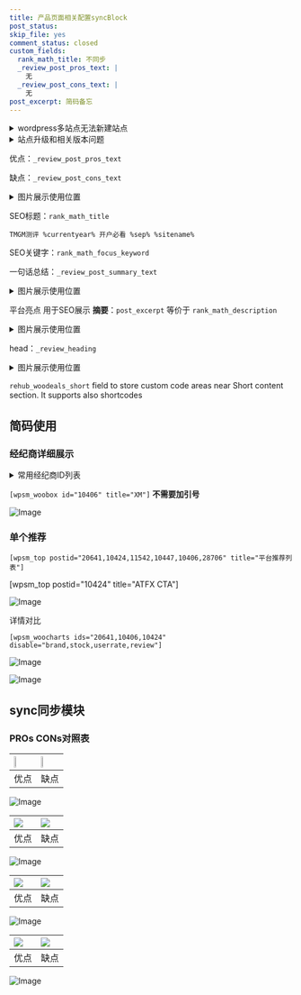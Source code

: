 ```yaml
---
title: 产品页面相关配置syncBlock
post_status: 
skip_file: yes
comment_status: closed
custom_fields:
  rank_math_title: 不同步
  _review_post_pros_text: |
    无
  _review_post_cons_text: |
    无
post_excerpt: 简码备忘
---
```

<details><summary>wordpress多站点无法新建站点</summary>

<li>和报错需要清理cookies一样的原因</li>
<li>wp-config.php里面<code>define( 'SUBDOMAIN_INSTALL', false );//子域名安装</code></li>
<li>新建子站点是用<code>define( 'SUBDOMAIN_INSTALL', true);//子域名安装</code> 完成以后，改成<code>false</code></li>
</details>

<details><summary>站点升级和相关版本问题</summary>

<p>wordpress：5.9.9
woocommerce：7.5.1
出现问题的地方：主题选项里面>><strong>Product layout >>compact style</strong></p>
<p>如何出现没有用过的字段 导致无法保存。先导出配置 然后进行修改，后面再次恢复即可。</p>
<p>出现部分字段无法显示时，需要返回默认布局后，对产品进行保存就好了。</p>
<p></p>
</details>

优点：`_review_post_pros_text`

缺点：`_review_post_cons_text`

<details><summary>图片展示使用位置</summary>

<img src="https://prod-files-secure.s3.us-west-2.amazonaws.com/39ed1227-6d7d-4570-be36-9ccd4a2c4241/f51d3d83-55d4-4bdf-9604-f37ec77ab556/Untitled.png?X-Amz-Algorithm=AWS4-HMAC-SHA256&X-Amz-Content-Sha256=UNSIGNED-PAYLOAD&X-Amz-Credential=ASIAZI2LB4663DSKFQTJ%2F20250720%2Fus-west-2%2Fs3%2Faws4_request&X-Amz-Date=20250720T045533Z&X-Amz-Expires=3600&X-Amz-Security-Token=IQoJb3JpZ2luX2VjEJn%2F%2F%2F%2F%2F%2F%2F%2F%2F%2FwEaCXVzLXdlc3QtMiJHMEUCIQDwG%2FakUJJ2PnG73RJvTILK2RhE%2BCWk9HZx8ake4iHOSwIgB1wJK7PrLI4gz9fn87YueppmGOkv%2FOsG%2B3jBL5qTNXsqiAQIsv%2F%2F%2F%2F%2F%2F%2F%2F%2F%2FARAAGgw2Mzc0MjMxODM4MDUiDPWknQ1uZ0VnCOAz2SrcAypJZGDNLan4CEx2eHOzdt4%2FlMijB2r0mTgAfM6y8CeVgkrIPqChHAvK8iAU1YEmh5IGDRvqh64OLYvodXxYyiAZZ37Oh9Dqhi9BAi%2BT2K3juggJDz85yHE0IMranFS0FdJTdS%2FOc8rbgwxWrAyIJoBYw2TOo3umj%2FDyn8jNyKyyCJIM6Gfg42lkpCVMMaoA5y0IF6laVpq%2Bxz4Ls2Ow5L4b0Yel%2Fvw738BayHBrNNhqpF2DFCAoL7b5bXxwb9cJsKYdRdxd1dYRDKm8KB0R6YL9QHoXlrOC1sXqnsnrCcsqcChGKSlNBMxMD5X9FBCJ9bpaBUeaYKdROxgnZp%2Fcx2gdwlGyJ6vNnWXRPS1%2FYm3krbWos60JFjA8nFfO9seTTT2MXbQZ%2B%2B0NL6UL%2FtiTDCdayp9NiTNNQvzs6PLe%2FGxsjmGKzwtOW7gc%2BC60fqG%2Bup5T3Afq7tngDVA4k0nEhLcf5gcyCTuQHeWW9Fcw93Tt91X0D9eow01Y3GqQL%2BMGdX8cug9jam%2B6VvONn5EI5VA9ebkl2kIQu9bFG73x0FUl4lEtGil0q%2Bf4g85CglHZedLLP9%2FfBi8JYUQZBijkhJkm%2FP6ZldkxxZROnhWvuRX%2FTMIP3y3QEJss6lJZMKiA8cMGOqUBvw3SUlgQUa4jHCKSW%2FNf9ywo2pUs9f%2B8gEAPaxzUP7T2tovtM4gCofZir82P%2BsJWSgcDrYfBjZ58J1V57hydFo3B9Qc4%2B4Func5k8LQjC1XN6iFDKLveFrJY7Sh0lg2YFLwrOUi366pvjfHaE6bSUH4terHLviHNxuhLQyMOqYkcgTw9C8y4GCMSTtuQ6grGRFzT3xmMW84z75mdC7RzkbBqC7Ol&X-Amz-Signature=967b927314cc93f2e92634fb632f12ef36fa7e63c7bdd461c94577a84fd42598&X-Amz-SignedHeaders=host&x-amz-checksum-mode=ENABLED&x-id=GetObject" alt="Image">
</details>

SEO标题：`rank_math_title`

`TMGM测评 %currentyear% 开户必看 %sep% %sitename%`

SEO关键字：`rank_math_focus_keyword`

一句话总结：`_review_post_summary_text`

<details><summary>图片展示使用位置</summary>

<img src="https://prod-files-secure.s3.us-west-2.amazonaws.com/39ed1227-6d7d-4570-be36-9ccd4a2c4241/4b96a922-296c-4f4e-8630-d1c870cbce01/Untitled.png?X-Amz-Algorithm=AWS4-HMAC-SHA256&X-Amz-Content-Sha256=UNSIGNED-PAYLOAD&X-Amz-Credential=ASIAZI2LB466SINE6QBH%2F20250720%2Fus-west-2%2Fs3%2Faws4_request&X-Amz-Date=20250720T045534Z&X-Amz-Expires=3600&X-Amz-Security-Token=IQoJb3JpZ2luX2VjEJn%2F%2F%2F%2F%2F%2F%2F%2F%2F%2FwEaCXVzLXdlc3QtMiJHMEUCIAqhS%2FnTXLYfI4OCvTZYUQ2hPvU7wWOBwPmJJhsRAtwAAiEAusO3JwzqfDB6QtJoqPALq7e%2FeLprE%2BgdTZlwCDlFoUQqiAQIsv%2F%2F%2F%2F%2F%2F%2F%2F%2F%2FARAAGgw2Mzc0MjMxODM4MDUiDKVmawOMiGlpJdiHRCrcA7c%2B5Wlr5IsWRRKJnXWM7TJDdQ0B%2FPqSy2zNVB25uOahfbEn129LHibyGKvMxtiNmR65TSnF9otFlMU1T%2BHLnWcP7quds1QaX%2FAen7DbyCTg0LtsRAj7tTDsleO0ejN4SGasbN9xB4L0JLTLjSb8fgShxmOFCkUMjzpP8PGRzHwRMXhU0Reu8PmD4bTRU0aeU28DsYz8W%2F4Z8BYUzRhPNVtVYUVabhB%2B3BN54bBQmL%2BK74Q9B4NXLfvs0vZCtmdcdDafMakQ5rvNmVJ0CYN%2B5KvrPtwcEP8kFrUQslALrqjKoIJk80alFpTKgLsLL3nVn0ZQnMKMkY1BQWsHuGlV0E1im%2Fj3zekFx05mqmVi7H2qDiQOEE%2Fc3UIQg0vxXJYoc91OM2bq1VUJbfjNZ8iv%2Ftj2QJ2V232QyiOr%2B84EOYTNGz0j1IiAzUfZgsPDOmCJ7yYKzWqjhk3aN2pwSvS0PTb6rhtKPonD5klvXD1uei6ABESNS%2FT1G62EhcFkHK%2FEXbDuNnaWtpyoESqXp%2FiErIiEsMEo2czLEqy9zDylWgjoyk313C1f0zeIOP%2FMC%2Fp%2BKlCnPT6jFJg%2B%2BF0Ze3w8VBYpLRkphyp61Gjo9Yt0RdWNUHvVpb4Ta%2F4s8lpnMLOB8cMGOqUB3fPb1mBsgZu%2FBbAR0ZPrg4kjhve9WXyuevpJKMCGWS52bnvoPcJ%2FbdqiQEu9%2Fg6fYRRotjr9UnkEtRbTO3kEGb4f%2F3sRvLit2%2BjJPUyNig0D32PWeW5477w8m8PXfrUFX1wAuqzaNvKUqpwjIE6Rb9Mt%2FF2V43vWh78PZQ7PR0jT2tApnJmZljPm4b0exdlIst0c%2BqRoMI%2B3p%2Fevnfk4CwuVZeLQ&X-Amz-Signature=87ef4b3b6e31c3a9733c8454b0cc292251dbdd8acc41d0baf51dec153e473287&X-Amz-SignedHeaders=host&x-amz-checksum-mode=ENABLED&x-id=GetObject" alt="Image">
</details>

平台亮点 用于SEO展示 **摘要**：`post_excerpt`  等价于 `rank_math_description`

<details><summary>图片展示使用位置</summary>

<img src="https://prod-files-secure.s3.us-west-2.amazonaws.com/39ed1227-6d7d-4570-be36-9ccd4a2c4241/1ee11f63-b60a-4dfe-a7a7-d58ff23b5d88/Untitled.png?X-Amz-Algorithm=AWS4-HMAC-SHA256&X-Amz-Content-Sha256=UNSIGNED-PAYLOAD&X-Amz-Credential=ASIAZI2LB466YWRVXJGG%2F20250720%2Fus-west-2%2Fs3%2Faws4_request&X-Amz-Date=20250720T045534Z&X-Amz-Expires=3600&X-Amz-Security-Token=IQoJb3JpZ2luX2VjEJn%2F%2F%2F%2F%2F%2F%2F%2F%2F%2FwEaCXVzLXdlc3QtMiJHMEUCIQCMDaYvnPHkQjpmGVTp1gP%2BqWw8hhcZcdAf54mIE058egIgMdjU2P92RM%2BAiNQoQFh2RADNH0%2FLOCx7qbBguEsrrpgqiAQIsv%2F%2F%2F%2F%2F%2F%2F%2F%2F%2FARAAGgw2Mzc0MjMxODM4MDUiDF8463tlFcaxXH2S9yrcA3fyozEXwnwuWlYJmerWKXFp2Q42ebrpPzdG%2BW7bvR4pF0r9tfFnYLx%2FBdbHXHYPITvhIRxQ70GT%2FpjvgQHf%2B8YUzRKVatJOBjV%2B1sBKCS9oG7Ld16SksVCwD%2BlRxQn18PTNznIlE8CYiEEPsBGsPwxUM9hpsjVByUd2g83FK4p45G50JmERN5zwVxyRdA3gBnR6GaXAAKclq3rIsqqYfNRtF4pKD%2Fci%2FHDhf1IyBLafkuS1i4AThympMU6YnyV97ahLjgrB2DfjUtk%2BQtm7N5IDOCkra4xgjXTxtG%2Flo2hiop%2FYdJTizmqeHUOprr1ig9clQ0wkIUs7vAMxVxcdTDWFb6q4BEVg8zOhleYq45UChK8xoZ75J2xsr4RAEZh9cs82tFQzQy1PWKBDlyxwdo2te4dYuQvQJI%2FYJIlLda%2B6ZpSHSgWwAeAtXkq%2Fz43o6T8zxOoL%2FJCaQbBWIHCHyetWtFSXwsWNoR95VBOnplMoFTW2kW7NpvebeOJIqoT4pHB1hU1Yx6qC%2FBg3UlUXa2tCwRhXYqmwJ%2B9U4x6mZZZ2Wan3WkPfBUMFRt%2FpR1w2p1S27bPUuzX4m42FFdfmwQMQGSuNyqlFWTUNrh59oxBBbDALzziprRsRsXhNMJv98MMGOqUBeHse6CST0pqxKmt5KOOV9ZznR%2Ft3MbUeKoUo8dbQ4CjpQ0Y7rniJVGxLrkyJiX9SvHO2s%2F%2BjfMzACind7OU6otSkokrpvqGjbcNZOTboxQYEX94v1KzXaRbFtkQ28dAS0iHI2wRxG7dWzBRET25EcNx3CvEhtlT3bEneybBgbc8lIehes6vPPs%2BcQaKIBjDOVnon8MEYp7%2FunnUW%2BcjI2E7TRWAa&X-Amz-Signature=903da213efd40e072da691aecaf909f30e387a3066d69bb4fb4aa368ccbd7bd6&X-Amz-SignedHeaders=host&x-amz-checksum-mode=ENABLED&x-id=GetObject" alt="Image">
<img src="https://prod-files-secure.s3.us-west-2.amazonaws.com/39ed1227-6d7d-4570-be36-9ccd4a2c4241/ad4118b5-78d8-4fbe-801e-3b29b5d99c01/Untitled.png?X-Amz-Algorithm=AWS4-HMAC-SHA256&X-Amz-Content-Sha256=UNSIGNED-PAYLOAD&X-Amz-Credential=ASIAZI2LB466YWRVXJGG%2F20250720%2Fus-west-2%2Fs3%2Faws4_request&X-Amz-Date=20250720T045534Z&X-Amz-Expires=3600&X-Amz-Security-Token=IQoJb3JpZ2luX2VjEJn%2F%2F%2F%2F%2F%2F%2F%2F%2F%2FwEaCXVzLXdlc3QtMiJHMEUCIQCMDaYvnPHkQjpmGVTp1gP%2BqWw8hhcZcdAf54mIE058egIgMdjU2P92RM%2BAiNQoQFh2RADNH0%2FLOCx7qbBguEsrrpgqiAQIsv%2F%2F%2F%2F%2F%2F%2F%2F%2F%2FARAAGgw2Mzc0MjMxODM4MDUiDF8463tlFcaxXH2S9yrcA3fyozEXwnwuWlYJmerWKXFp2Q42ebrpPzdG%2BW7bvR4pF0r9tfFnYLx%2FBdbHXHYPITvhIRxQ70GT%2FpjvgQHf%2B8YUzRKVatJOBjV%2B1sBKCS9oG7Ld16SksVCwD%2BlRxQn18PTNznIlE8CYiEEPsBGsPwxUM9hpsjVByUd2g83FK4p45G50JmERN5zwVxyRdA3gBnR6GaXAAKclq3rIsqqYfNRtF4pKD%2Fci%2FHDhf1IyBLafkuS1i4AThympMU6YnyV97ahLjgrB2DfjUtk%2BQtm7N5IDOCkra4xgjXTxtG%2Flo2hiop%2FYdJTizmqeHUOprr1ig9clQ0wkIUs7vAMxVxcdTDWFb6q4BEVg8zOhleYq45UChK8xoZ75J2xsr4RAEZh9cs82tFQzQy1PWKBDlyxwdo2te4dYuQvQJI%2FYJIlLda%2B6ZpSHSgWwAeAtXkq%2Fz43o6T8zxOoL%2FJCaQbBWIHCHyetWtFSXwsWNoR95VBOnplMoFTW2kW7NpvebeOJIqoT4pHB1hU1Yx6qC%2FBg3UlUXa2tCwRhXYqmwJ%2B9U4x6mZZZ2Wan3WkPfBUMFRt%2FpR1w2p1S27bPUuzX4m42FFdfmwQMQGSuNyqlFWTUNrh59oxBBbDALzziprRsRsXhNMJv98MMGOqUBeHse6CST0pqxKmt5KOOV9ZznR%2Ft3MbUeKoUo8dbQ4CjpQ0Y7rniJVGxLrkyJiX9SvHO2s%2F%2BjfMzACind7OU6otSkokrpvqGjbcNZOTboxQYEX94v1KzXaRbFtkQ28dAS0iHI2wRxG7dWzBRET25EcNx3CvEhtlT3bEneybBgbc8lIehes6vPPs%2BcQaKIBjDOVnon8MEYp7%2FunnUW%2BcjI2E7TRWAa&X-Amz-Signature=7b19aa13e5f3142a87f313679549870fe9ffd0409f017a138351785d8703d642&X-Amz-SignedHeaders=host&x-amz-checksum-mode=ENABLED&x-id=GetObject" alt="Image">
<img src="https://prod-files-secure.s3.us-west-2.amazonaws.com/39ed1227-6d7d-4570-be36-9ccd4a2c4241/a38cf7c9-a79c-4b64-9e94-13589fe0758b/Untitled.png?X-Amz-Algorithm=AWS4-HMAC-SHA256&X-Amz-Content-Sha256=UNSIGNED-PAYLOAD&X-Amz-Credential=ASIAZI2LB466YWRVXJGG%2F20250720%2Fus-west-2%2Fs3%2Faws4_request&X-Amz-Date=20250720T045534Z&X-Amz-Expires=3600&X-Amz-Security-Token=IQoJb3JpZ2luX2VjEJn%2F%2F%2F%2F%2F%2F%2F%2F%2F%2FwEaCXVzLXdlc3QtMiJHMEUCIQCMDaYvnPHkQjpmGVTp1gP%2BqWw8hhcZcdAf54mIE058egIgMdjU2P92RM%2BAiNQoQFh2RADNH0%2FLOCx7qbBguEsrrpgqiAQIsv%2F%2F%2F%2F%2F%2F%2F%2F%2F%2FARAAGgw2Mzc0MjMxODM4MDUiDF8463tlFcaxXH2S9yrcA3fyozEXwnwuWlYJmerWKXFp2Q42ebrpPzdG%2BW7bvR4pF0r9tfFnYLx%2FBdbHXHYPITvhIRxQ70GT%2FpjvgQHf%2B8YUzRKVatJOBjV%2B1sBKCS9oG7Ld16SksVCwD%2BlRxQn18PTNznIlE8CYiEEPsBGsPwxUM9hpsjVByUd2g83FK4p45G50JmERN5zwVxyRdA3gBnR6GaXAAKclq3rIsqqYfNRtF4pKD%2Fci%2FHDhf1IyBLafkuS1i4AThympMU6YnyV97ahLjgrB2DfjUtk%2BQtm7N5IDOCkra4xgjXTxtG%2Flo2hiop%2FYdJTizmqeHUOprr1ig9clQ0wkIUs7vAMxVxcdTDWFb6q4BEVg8zOhleYq45UChK8xoZ75J2xsr4RAEZh9cs82tFQzQy1PWKBDlyxwdo2te4dYuQvQJI%2FYJIlLda%2B6ZpSHSgWwAeAtXkq%2Fz43o6T8zxOoL%2FJCaQbBWIHCHyetWtFSXwsWNoR95VBOnplMoFTW2kW7NpvebeOJIqoT4pHB1hU1Yx6qC%2FBg3UlUXa2tCwRhXYqmwJ%2B9U4x6mZZZ2Wan3WkPfBUMFRt%2FpR1w2p1S27bPUuzX4m42FFdfmwQMQGSuNyqlFWTUNrh59oxBBbDALzziprRsRsXhNMJv98MMGOqUBeHse6CST0pqxKmt5KOOV9ZznR%2Ft3MbUeKoUo8dbQ4CjpQ0Y7rniJVGxLrkyJiX9SvHO2s%2F%2BjfMzACind7OU6otSkokrpvqGjbcNZOTboxQYEX94v1KzXaRbFtkQ28dAS0iHI2wRxG7dWzBRET25EcNx3CvEhtlT3bEneybBgbc8lIehes6vPPs%2BcQaKIBjDOVnon8MEYp7%2FunnUW%2BcjI2E7TRWAa&X-Amz-Signature=adcd7ddc6e6f97d23c64a78cb80e2df4c46cd034a2a512cf2fe20dffaa5fbd92&X-Amz-SignedHeaders=host&x-amz-checksum-mode=ENABLED&x-id=GetObject" alt="Image">
<img src="https://prod-files-secure.s3.us-west-2.amazonaws.com/39ed1227-6d7d-4570-be36-9ccd4a2c4241/7da6fc1e-d2ac-42ae-8c75-cb5749aa18f6/Untitled.png?X-Amz-Algorithm=AWS4-HMAC-SHA256&X-Amz-Content-Sha256=UNSIGNED-PAYLOAD&X-Amz-Credential=ASIAZI2LB466YWRVXJGG%2F20250720%2Fus-west-2%2Fs3%2Faws4_request&X-Amz-Date=20250720T045534Z&X-Amz-Expires=3600&X-Amz-Security-Token=IQoJb3JpZ2luX2VjEJn%2F%2F%2F%2F%2F%2F%2F%2F%2F%2FwEaCXVzLXdlc3QtMiJHMEUCIQCMDaYvnPHkQjpmGVTp1gP%2BqWw8hhcZcdAf54mIE058egIgMdjU2P92RM%2BAiNQoQFh2RADNH0%2FLOCx7qbBguEsrrpgqiAQIsv%2F%2F%2F%2F%2F%2F%2F%2F%2F%2FARAAGgw2Mzc0MjMxODM4MDUiDF8463tlFcaxXH2S9yrcA3fyozEXwnwuWlYJmerWKXFp2Q42ebrpPzdG%2BW7bvR4pF0r9tfFnYLx%2FBdbHXHYPITvhIRxQ70GT%2FpjvgQHf%2B8YUzRKVatJOBjV%2B1sBKCS9oG7Ld16SksVCwD%2BlRxQn18PTNznIlE8CYiEEPsBGsPwxUM9hpsjVByUd2g83FK4p45G50JmERN5zwVxyRdA3gBnR6GaXAAKclq3rIsqqYfNRtF4pKD%2Fci%2FHDhf1IyBLafkuS1i4AThympMU6YnyV97ahLjgrB2DfjUtk%2BQtm7N5IDOCkra4xgjXTxtG%2Flo2hiop%2FYdJTizmqeHUOprr1ig9clQ0wkIUs7vAMxVxcdTDWFb6q4BEVg8zOhleYq45UChK8xoZ75J2xsr4RAEZh9cs82tFQzQy1PWKBDlyxwdo2te4dYuQvQJI%2FYJIlLda%2B6ZpSHSgWwAeAtXkq%2Fz43o6T8zxOoL%2FJCaQbBWIHCHyetWtFSXwsWNoR95VBOnplMoFTW2kW7NpvebeOJIqoT4pHB1hU1Yx6qC%2FBg3UlUXa2tCwRhXYqmwJ%2B9U4x6mZZZ2Wan3WkPfBUMFRt%2FpR1w2p1S27bPUuzX4m42FFdfmwQMQGSuNyqlFWTUNrh59oxBBbDALzziprRsRsXhNMJv98MMGOqUBeHse6CST0pqxKmt5KOOV9ZznR%2Ft3MbUeKoUo8dbQ4CjpQ0Y7rniJVGxLrkyJiX9SvHO2s%2F%2BjfMzACind7OU6otSkokrpvqGjbcNZOTboxQYEX94v1KzXaRbFtkQ28dAS0iHI2wRxG7dWzBRET25EcNx3CvEhtlT3bEneybBgbc8lIehes6vPPs%2BcQaKIBjDOVnon8MEYp7%2FunnUW%2BcjI2E7TRWAa&X-Amz-Signature=a85b2d45f467a123ffb1661c4b1630bec5c3dc936f079dffd4b4e0dae36f6794&X-Amz-SignedHeaders=host&x-amz-checksum-mode=ENABLED&x-id=GetObject" alt="Image">
<img src="https://prod-files-secure.s3.us-west-2.amazonaws.com/39ed1227-6d7d-4570-be36-9ccd4a2c4241/7e97f40a-eaee-47f5-b2f9-475f96808fa7/Untitled.png?X-Amz-Algorithm=AWS4-HMAC-SHA256&X-Amz-Content-Sha256=UNSIGNED-PAYLOAD&X-Amz-Credential=ASIAZI2LB466YWRVXJGG%2F20250720%2Fus-west-2%2Fs3%2Faws4_request&X-Amz-Date=20250720T045534Z&X-Amz-Expires=3600&X-Amz-Security-Token=IQoJb3JpZ2luX2VjEJn%2F%2F%2F%2F%2F%2F%2F%2F%2F%2FwEaCXVzLXdlc3QtMiJHMEUCIQCMDaYvnPHkQjpmGVTp1gP%2BqWw8hhcZcdAf54mIE058egIgMdjU2P92RM%2BAiNQoQFh2RADNH0%2FLOCx7qbBguEsrrpgqiAQIsv%2F%2F%2F%2F%2F%2F%2F%2F%2F%2FARAAGgw2Mzc0MjMxODM4MDUiDF8463tlFcaxXH2S9yrcA3fyozEXwnwuWlYJmerWKXFp2Q42ebrpPzdG%2BW7bvR4pF0r9tfFnYLx%2FBdbHXHYPITvhIRxQ70GT%2FpjvgQHf%2B8YUzRKVatJOBjV%2B1sBKCS9oG7Ld16SksVCwD%2BlRxQn18PTNznIlE8CYiEEPsBGsPwxUM9hpsjVByUd2g83FK4p45G50JmERN5zwVxyRdA3gBnR6GaXAAKclq3rIsqqYfNRtF4pKD%2Fci%2FHDhf1IyBLafkuS1i4AThympMU6YnyV97ahLjgrB2DfjUtk%2BQtm7N5IDOCkra4xgjXTxtG%2Flo2hiop%2FYdJTizmqeHUOprr1ig9clQ0wkIUs7vAMxVxcdTDWFb6q4BEVg8zOhleYq45UChK8xoZ75J2xsr4RAEZh9cs82tFQzQy1PWKBDlyxwdo2te4dYuQvQJI%2FYJIlLda%2B6ZpSHSgWwAeAtXkq%2Fz43o6T8zxOoL%2FJCaQbBWIHCHyetWtFSXwsWNoR95VBOnplMoFTW2kW7NpvebeOJIqoT4pHB1hU1Yx6qC%2FBg3UlUXa2tCwRhXYqmwJ%2B9U4x6mZZZ2Wan3WkPfBUMFRt%2FpR1w2p1S27bPUuzX4m42FFdfmwQMQGSuNyqlFWTUNrh59oxBBbDALzziprRsRsXhNMJv98MMGOqUBeHse6CST0pqxKmt5KOOV9ZznR%2Ft3MbUeKoUo8dbQ4CjpQ0Y7rniJVGxLrkyJiX9SvHO2s%2F%2BjfMzACind7OU6otSkokrpvqGjbcNZOTboxQYEX94v1KzXaRbFtkQ28dAS0iHI2wRxG7dWzBRET25EcNx3CvEhtlT3bEneybBgbc8lIehes6vPPs%2BcQaKIBjDOVnon8MEYp7%2FunnUW%2BcjI2E7TRWAa&X-Amz-Signature=1af58bbc91fd2418c2d4995196c2aef08c546e28f9736237bfb25347358b9ce1&X-Amz-SignedHeaders=host&x-amz-checksum-mode=ENABLED&x-id=GetObject" alt="Image">
</details>

head：`_review_heading`

<details><summary>图片展示使用位置</summary>

<img src="https://prod-files-secure.s3.us-west-2.amazonaws.com/39ed1227-6d7d-4570-be36-9ccd4a2c4241/3a4650ad-9887-415c-889a-edd51fa54f27/Untitled.png?X-Amz-Algorithm=AWS4-HMAC-SHA256&X-Amz-Content-Sha256=UNSIGNED-PAYLOAD&X-Amz-Credential=ASIAZI2LB466QGLIUSKS%2F20250720%2Fus-west-2%2Fs3%2Faws4_request&X-Amz-Date=20250720T045536Z&X-Amz-Expires=3600&X-Amz-Security-Token=IQoJb3JpZ2luX2VjEJn%2F%2F%2F%2F%2F%2F%2F%2F%2F%2FwEaCXVzLXdlc3QtMiJGMEQCIC5s53nW6XwI9z%2FDlv7Q0eVoGIYkjIlmqFHqs7XiJl1uAiAs4fUeNpy6FSZdnTy1xzSy9jLJijHXhjoNN%2BU%2BZC6%2B0CqIBAiy%2F%2F%2F%2F%2F%2F%2F%2F%2F%2F8BEAAaDDYzNzQyMzE4MzgwNSIMmSy8DzNSg31mkq7KKtwD2qLWqFJaqduvZJHMedCr7t8FY3JpieYl52QVj9om1A40h0cZZ3OEC6CGTeSEnuKm%2FDvGQEf2tvvJM%2BU2zgnHiMDNen%2BY0LzCX745pA6182NuAqCtGL734tflNTP%2FdJWZ%2FXewG763wmKztF%2BCHHWXpj%2FGsPLxI2n299Buf3qe31mX9O7c8To2hYDa3sIu6VumPH9PkIIrEVhzk%2FrADqm37IHkJGsmeP1h%2Byr02zGlGmai8WBlhsZubxvXQh2Erb8PjAnN9Rk4oYPTpnmjpU0W0MTeneCVcldBBUJWdDIPAS0usTEdPG952GgP%2B6Ql03SxxU96hGwiIrnqD%2FKsdPAuvN0yriGl4P3NYuGQb1vjXL1oxoYblt72tKi5IFXs56jNiaDZIZJyrR%2BqqR1lERb%2BCvgnYTyVEGzvVozQ8%2BENzrvSCO8FXCtrNKkRAyOUHvZzEoGAJK6RfBRhYogS5HAnLJYDfyNn%2FIuviMxj5sdYkE4lJFGYSUJ%2BLO5%2FpXhFBVGDLLbaaoJjQLBvEgiDBEsI2wMiRK560w%2Fw5jICkkzQhw%2Bsaa9CEu6CKg4tttliOQzSks%2FHpE6hZi3L9ekDbEWeQy4FfuwPDUYikcm%2FJwcL88uqt%2F8Wl%2F3yMbPgBBAw7vrwwwY6pgEzAozpar38vNTjBqK1X%2BS9%2Fg1gvTrVx%2BknKFgp05gzna4kljZShekn9Kbq2bhZcalIXohl6Ed%2BLTkVN%2FxAlTMWBs7%2Bgd9HOYLcf7G%2F9wkNAPtix%2Bjulgef5NdROBxMlTsl44Tp6Po6pSKKsTIvCKuQEPBxyNUOV%2BaYjh93BDjs6HSNzW7h2fWgo2IPi6npFl2J40aa77H1t1y5XOUfZgxcesyIAe5Q&X-Amz-Signature=9839a98e5d359cb0a6f81b765599d8cd60a56af2aec6fe7b2740f6bc2b8b1cc9&X-Amz-SignedHeaders=host&x-amz-checksum-mode=ENABLED&x-id=GetObject" alt="Image">
</details>

`rehub_woodeals_short`	field to store custom code areas near Short content section. It supports also shortcodes



## 简码使用

### 经纪商详细展示

<details><summary>常用经纪商ID列表</summary>

<pre><code class="php">嘉盛 ===> 20641  [wpsm_woobox id="20641" title="嘉盛"]
易信easymarkets ===> 11542  [wpsm_woobox id="11542" title="易信easymarkets"]
ATFX外汇 ===> 10424  [wpsm_woobox id="10424" title="ATFX"]
XM ===> 10406  [wpsm_woobox id="10406" title="XM"]
TMGM ===> 29622  [wpsm_woobox id="29622" title="TMGM"]
HYCM ===> 10447  [wpsm_woobox id="10447" title="HYCM"]
fpmarkets澳福外汇 ===> 20639  [wpsm_woobox id="20639" title="fpmarkets澳福外汇"]</code></pre>
</details>

`[wpsm_woobox id="10406" title="XM"]` **不需要加引号**

![Image](https://prod-files-secure.s3.us-west-2.amazonaws.com/39ed1227-6d7d-4570-be36-9ccd4a2c4241/4f898f9d-0fa7-4e43-acd3-ac6bc7be575a/Untitled.png?X-Amz-Algorithm=AWS4-HMAC-SHA256&X-Amz-Content-Sha256=UNSIGNED-PAYLOAD&X-Amz-Credential=ASIAZI2LB466SJT6UJHB%2F20250720%2Fus-west-2%2Fs3%2Faws4_request&X-Amz-Date=20250720T045516Z&X-Amz-Expires=3600&X-Amz-Security-Token=IQoJb3JpZ2luX2VjEJn%2F%2F%2F%2F%2F%2F%2F%2F%2F%2FwEaCXVzLXdlc3QtMiJHMEUCIBP8rci9xTGxHv0IAU%2Bz7jwqrIr215GIwp%2F9DiAh%2BJqxAiEA5sA%2BvIT5px8Obk5iJy7oaNCg%2BD8G1jnI%2FRIChjwtt%2BIqiAQIsv%2F%2F%2F%2F%2F%2F%2F%2F%2F%2FARAAGgw2Mzc0MjMxODM4MDUiDEd6QI6h7YRu0w5LjSrcA0XhzIYfdA6Xb18gYQhCDZYCMMPIlxERMUrAwGoAm6eXHxsR9PQEcwcfCg1XmSPJdmf3gGMcvfoLQqsbQtB2c8drTGSzYfu%2BLtOubFNwwCBp3txVEOCUFZUnRVZ0T487PUI9BOtpvB4rGAOL64sXtQqhDPvu7sXacM6u4LMPWhoFRO2uWpWXjohMWEfQ01AqEtPh1tuRhOZEP%2BwpCTJRINCA2FdRxTf1l0j4PurGj5f60c7iVbZq9HZbGHZU4Bk4R%2BkQOxYxSlaERw0E5TxBvLZ5MnzTQxln0%2Bzh6zeRWTLujY%2FNYJWShHyitEoxilEP3RvycA3mCLJTRVGYdcrYJ8%2BCyUCcFGh%2FDXk5Ch2FwP%2Fm8%2FsmswoFde2%2B1vLnk5EMpV0SxHpaYZz6PbTEJqlnOkLrv2%2B%2FpSUXINQuZmPOx0Kdr29xDKCSMxGfOwAAuUYrkdaXRBTtHMWx9UQhn5vAA82vlbJ5EnInbm4dKgmrOLleE0A1fNZgqFDOftJGgOueV9HUxbAoxMDMBOXvxiQCeqRcaB4uIDj7Ec%2F%2BHAiOUSBQG9f2wFS1t3cFP%2BY3ptu9GAld3XcF02dc8EprodBs2o%2BxYQVe%2FuHbejjNEfcEtrlSLg9F84gzkwbYDH4mML7%2F8MMGOqUBB%2F6JSdHmaLNHkUETaKU0kkFBBwqnhqzCGHMfHojKQnDxW2m3ukBjwKothhNkOWO7yXjdz7u8YQZjjKVE70ruH%2F%2FN4XxjgWMyQkji%2FvT2TlVBJbnjo0UZJZP8%2Fw1f6A8vSJLg30H3u36C9M5rJBZebyhSGgMuxsnEGXgfrbzxJTia1ZMlfvMRFID3me24cTiLhaMSqtV9Y3N1TJR74tFlnqeFHLa7&X-Amz-Signature=ae16e6ca17e13eda68fd5e72f40410f6c990d8b128bda997b3da74f1fc06f8b1&X-Amz-SignedHeaders=host&x-amz-checksum-mode=ENABLED&x-id=GetObject)

### 单个推荐
`[wpsm_top postid="20641,10424,11542,10447,10406,28706" title="平台推荐列表"]`

[wpsm_top postid="10424" title="ATFX CTA"]

![Image](https://prod-files-secure.s3.us-west-2.amazonaws.com/39ed1227-6d7d-4570-be36-9ccd4a2c4241/5ac620dc-51a8-48b6-b55d-91f47299193c/Untitled.png?X-Amz-Algorithm=AWS4-HMAC-SHA256&X-Amz-Content-Sha256=UNSIGNED-PAYLOAD&X-Amz-Credential=ASIAZI2LB466SJT6UJHB%2F20250720%2Fus-west-2%2Fs3%2Faws4_request&X-Amz-Date=20250720T045516Z&X-Amz-Expires=3600&X-Amz-Security-Token=IQoJb3JpZ2luX2VjEJn%2F%2F%2F%2F%2F%2F%2F%2F%2F%2FwEaCXVzLXdlc3QtMiJHMEUCIBP8rci9xTGxHv0IAU%2Bz7jwqrIr215GIwp%2F9DiAh%2BJqxAiEA5sA%2BvIT5px8Obk5iJy7oaNCg%2BD8G1jnI%2FRIChjwtt%2BIqiAQIsv%2F%2F%2F%2F%2F%2F%2F%2F%2F%2FARAAGgw2Mzc0MjMxODM4MDUiDEd6QI6h7YRu0w5LjSrcA0XhzIYfdA6Xb18gYQhCDZYCMMPIlxERMUrAwGoAm6eXHxsR9PQEcwcfCg1XmSPJdmf3gGMcvfoLQqsbQtB2c8drTGSzYfu%2BLtOubFNwwCBp3txVEOCUFZUnRVZ0T487PUI9BOtpvB4rGAOL64sXtQqhDPvu7sXacM6u4LMPWhoFRO2uWpWXjohMWEfQ01AqEtPh1tuRhOZEP%2BwpCTJRINCA2FdRxTf1l0j4PurGj5f60c7iVbZq9HZbGHZU4Bk4R%2BkQOxYxSlaERw0E5TxBvLZ5MnzTQxln0%2Bzh6zeRWTLujY%2FNYJWShHyitEoxilEP3RvycA3mCLJTRVGYdcrYJ8%2BCyUCcFGh%2FDXk5Ch2FwP%2Fm8%2FsmswoFde2%2B1vLnk5EMpV0SxHpaYZz6PbTEJqlnOkLrv2%2B%2FpSUXINQuZmPOx0Kdr29xDKCSMxGfOwAAuUYrkdaXRBTtHMWx9UQhn5vAA82vlbJ5EnInbm4dKgmrOLleE0A1fNZgqFDOftJGgOueV9HUxbAoxMDMBOXvxiQCeqRcaB4uIDj7Ec%2F%2BHAiOUSBQG9f2wFS1t3cFP%2BY3ptu9GAld3XcF02dc8EprodBs2o%2BxYQVe%2FuHbejjNEfcEtrlSLg9F84gzkwbYDH4mML7%2F8MMGOqUBB%2F6JSdHmaLNHkUETaKU0kkFBBwqnhqzCGHMfHojKQnDxW2m3ukBjwKothhNkOWO7yXjdz7u8YQZjjKVE70ruH%2F%2FN4XxjgWMyQkji%2FvT2TlVBJbnjo0UZJZP8%2Fw1f6A8vSJLg30H3u36C9M5rJBZebyhSGgMuxsnEGXgfrbzxJTia1ZMlfvMRFID3me24cTiLhaMSqtV9Y3N1TJR74tFlnqeFHLa7&X-Amz-Signature=548e803cd1a28dde11ab47cac7bc9546c40d90e5c289f1cd022d07ee8557f734&X-Amz-SignedHeaders=host&x-amz-checksum-mode=ENABLED&x-id=GetObject)

详情对比

`[wpsm_woocharts ids="20641,10406,10424" disable="brand,stock,userrate,review"]`

![Image](https://prod-files-secure.s3.us-west-2.amazonaws.com/39ed1227-6d7d-4570-be36-9ccd4a2c4241/bf3ba45f-b9f3-4295-8aef-b4a495fd25f4/Untitled.png?X-Amz-Algorithm=AWS4-HMAC-SHA256&X-Amz-Content-Sha256=UNSIGNED-PAYLOAD&X-Amz-Credential=ASIAZI2LB466SJT6UJHB%2F20250720%2Fus-west-2%2Fs3%2Faws4_request&X-Amz-Date=20250720T045516Z&X-Amz-Expires=3600&X-Amz-Security-Token=IQoJb3JpZ2luX2VjEJn%2F%2F%2F%2F%2F%2F%2F%2F%2F%2FwEaCXVzLXdlc3QtMiJHMEUCIBP8rci9xTGxHv0IAU%2Bz7jwqrIr215GIwp%2F9DiAh%2BJqxAiEA5sA%2BvIT5px8Obk5iJy7oaNCg%2BD8G1jnI%2FRIChjwtt%2BIqiAQIsv%2F%2F%2F%2F%2F%2F%2F%2F%2F%2FARAAGgw2Mzc0MjMxODM4MDUiDEd6QI6h7YRu0w5LjSrcA0XhzIYfdA6Xb18gYQhCDZYCMMPIlxERMUrAwGoAm6eXHxsR9PQEcwcfCg1XmSPJdmf3gGMcvfoLQqsbQtB2c8drTGSzYfu%2BLtOubFNwwCBp3txVEOCUFZUnRVZ0T487PUI9BOtpvB4rGAOL64sXtQqhDPvu7sXacM6u4LMPWhoFRO2uWpWXjohMWEfQ01AqEtPh1tuRhOZEP%2BwpCTJRINCA2FdRxTf1l0j4PurGj5f60c7iVbZq9HZbGHZU4Bk4R%2BkQOxYxSlaERw0E5TxBvLZ5MnzTQxln0%2Bzh6zeRWTLujY%2FNYJWShHyitEoxilEP3RvycA3mCLJTRVGYdcrYJ8%2BCyUCcFGh%2FDXk5Ch2FwP%2Fm8%2FsmswoFde2%2B1vLnk5EMpV0SxHpaYZz6PbTEJqlnOkLrv2%2B%2FpSUXINQuZmPOx0Kdr29xDKCSMxGfOwAAuUYrkdaXRBTtHMWx9UQhn5vAA82vlbJ5EnInbm4dKgmrOLleE0A1fNZgqFDOftJGgOueV9HUxbAoxMDMBOXvxiQCeqRcaB4uIDj7Ec%2F%2BHAiOUSBQG9f2wFS1t3cFP%2BY3ptu9GAld3XcF02dc8EprodBs2o%2BxYQVe%2FuHbejjNEfcEtrlSLg9F84gzkwbYDH4mML7%2F8MMGOqUBB%2F6JSdHmaLNHkUETaKU0kkFBBwqnhqzCGHMfHojKQnDxW2m3ukBjwKothhNkOWO7yXjdz7u8YQZjjKVE70ruH%2F%2FN4XxjgWMyQkji%2FvT2TlVBJbnjo0UZJZP8%2Fw1f6A8vSJLg30H3u36C9M5rJBZebyhSGgMuxsnEGXgfrbzxJTia1ZMlfvMRFID3me24cTiLhaMSqtV9Y3N1TJR74tFlnqeFHLa7&X-Amz-Signature=5d9ab73a6c03f5de390bc4e483c12bc18d63210b165e26e16df23832a3a55076&X-Amz-SignedHeaders=host&x-amz-checksum-mode=ENABLED&x-id=GetObject)

![Image](https://prod-files-secure.s3.us-west-2.amazonaws.com/39ed1227-6d7d-4570-be36-9ccd4a2c4241/30bc56ef-f383-4b48-9768-2ebc9e436ec0/Untitled.png?X-Amz-Algorithm=AWS4-HMAC-SHA256&X-Amz-Content-Sha256=UNSIGNED-PAYLOAD&X-Amz-Credential=ASIAZI2LB466SJT6UJHB%2F20250720%2Fus-west-2%2Fs3%2Faws4_request&X-Amz-Date=20250720T045516Z&X-Amz-Expires=3600&X-Amz-Security-Token=IQoJb3JpZ2luX2VjEJn%2F%2F%2F%2F%2F%2F%2F%2F%2F%2FwEaCXVzLXdlc3QtMiJHMEUCIBP8rci9xTGxHv0IAU%2Bz7jwqrIr215GIwp%2F9DiAh%2BJqxAiEA5sA%2BvIT5px8Obk5iJy7oaNCg%2BD8G1jnI%2FRIChjwtt%2BIqiAQIsv%2F%2F%2F%2F%2F%2F%2F%2F%2F%2FARAAGgw2Mzc0MjMxODM4MDUiDEd6QI6h7YRu0w5LjSrcA0XhzIYfdA6Xb18gYQhCDZYCMMPIlxERMUrAwGoAm6eXHxsR9PQEcwcfCg1XmSPJdmf3gGMcvfoLQqsbQtB2c8drTGSzYfu%2BLtOubFNwwCBp3txVEOCUFZUnRVZ0T487PUI9BOtpvB4rGAOL64sXtQqhDPvu7sXacM6u4LMPWhoFRO2uWpWXjohMWEfQ01AqEtPh1tuRhOZEP%2BwpCTJRINCA2FdRxTf1l0j4PurGj5f60c7iVbZq9HZbGHZU4Bk4R%2BkQOxYxSlaERw0E5TxBvLZ5MnzTQxln0%2Bzh6zeRWTLujY%2FNYJWShHyitEoxilEP3RvycA3mCLJTRVGYdcrYJ8%2BCyUCcFGh%2FDXk5Ch2FwP%2Fm8%2FsmswoFde2%2B1vLnk5EMpV0SxHpaYZz6PbTEJqlnOkLrv2%2B%2FpSUXINQuZmPOx0Kdr29xDKCSMxGfOwAAuUYrkdaXRBTtHMWx9UQhn5vAA82vlbJ5EnInbm4dKgmrOLleE0A1fNZgqFDOftJGgOueV9HUxbAoxMDMBOXvxiQCeqRcaB4uIDj7Ec%2F%2BHAiOUSBQG9f2wFS1t3cFP%2BY3ptu9GAld3XcF02dc8EprodBs2o%2BxYQVe%2FuHbejjNEfcEtrlSLg9F84gzkwbYDH4mML7%2F8MMGOqUBB%2F6JSdHmaLNHkUETaKU0kkFBBwqnhqzCGHMfHojKQnDxW2m3ukBjwKothhNkOWO7yXjdz7u8YQZjjKVE70ruH%2F%2FN4XxjgWMyQkji%2FvT2TlVBJbnjo0UZJZP8%2Fw1f6A8vSJLg30H3u36C9M5rJBZebyhSGgMuxsnEGXgfrbzxJTia1ZMlfvMRFID3me24cTiLhaMSqtV9Y3N1TJR74tFlnqeFHLa7&X-Amz-Signature=c7b348f731d137eb596585151ecdca2e9a42688104148b28f147abf826226342&X-Amz-SignedHeaders=host&x-amz-checksum-mode=ENABLED&x-id=GetObject)

## sync同步模块

### PROs CONs对照表

| <img src="https://cdn.ifttt.fun/gh/jarlin8/OSS@main/icons/customize/pros.svg" height="auto" width="37.3%"> | <img src="https://cdn.ifttt.fun/gh/jarlin8/OSS@main/icons/customize/cons.svg" height="auto" width="28.8%"> |
| :--- | :--- |
| 优点 | 缺点 |

![Image](https://prod-files-secure.s3.us-west-2.amazonaws.com/39ed1227-6d7d-4570-be36-9ccd4a2c4241/8742b755-dfb5-4004-9a5f-d6e561664bd8/Untitled.png?X-Amz-Algorithm=AWS4-HMAC-SHA256&X-Amz-Content-Sha256=UNSIGNED-PAYLOAD&X-Amz-Credential=ASIAZI2LB466SJT6UJHB%2F20250720%2Fus-west-2%2Fs3%2Faws4_request&X-Amz-Date=20250720T045516Z&X-Amz-Expires=3600&X-Amz-Security-Token=IQoJb3JpZ2luX2VjEJn%2F%2F%2F%2F%2F%2F%2F%2F%2F%2FwEaCXVzLXdlc3QtMiJHMEUCIBP8rci9xTGxHv0IAU%2Bz7jwqrIr215GIwp%2F9DiAh%2BJqxAiEA5sA%2BvIT5px8Obk5iJy7oaNCg%2BD8G1jnI%2FRIChjwtt%2BIqiAQIsv%2F%2F%2F%2F%2F%2F%2F%2F%2F%2FARAAGgw2Mzc0MjMxODM4MDUiDEd6QI6h7YRu0w5LjSrcA0XhzIYfdA6Xb18gYQhCDZYCMMPIlxERMUrAwGoAm6eXHxsR9PQEcwcfCg1XmSPJdmf3gGMcvfoLQqsbQtB2c8drTGSzYfu%2BLtOubFNwwCBp3txVEOCUFZUnRVZ0T487PUI9BOtpvB4rGAOL64sXtQqhDPvu7sXacM6u4LMPWhoFRO2uWpWXjohMWEfQ01AqEtPh1tuRhOZEP%2BwpCTJRINCA2FdRxTf1l0j4PurGj5f60c7iVbZq9HZbGHZU4Bk4R%2BkQOxYxSlaERw0E5TxBvLZ5MnzTQxln0%2Bzh6zeRWTLujY%2FNYJWShHyitEoxilEP3RvycA3mCLJTRVGYdcrYJ8%2BCyUCcFGh%2FDXk5Ch2FwP%2Fm8%2FsmswoFde2%2B1vLnk5EMpV0SxHpaYZz6PbTEJqlnOkLrv2%2B%2FpSUXINQuZmPOx0Kdr29xDKCSMxGfOwAAuUYrkdaXRBTtHMWx9UQhn5vAA82vlbJ5EnInbm4dKgmrOLleE0A1fNZgqFDOftJGgOueV9HUxbAoxMDMBOXvxiQCeqRcaB4uIDj7Ec%2F%2BHAiOUSBQG9f2wFS1t3cFP%2BY3ptu9GAld3XcF02dc8EprodBs2o%2BxYQVe%2FuHbejjNEfcEtrlSLg9F84gzkwbYDH4mML7%2F8MMGOqUBB%2F6JSdHmaLNHkUETaKU0kkFBBwqnhqzCGHMfHojKQnDxW2m3ukBjwKothhNkOWO7yXjdz7u8YQZjjKVE70ruH%2F%2FN4XxjgWMyQkji%2FvT2TlVBJbnjo0UZJZP8%2Fw1f6A8vSJLg30H3u36C9M5rJBZebyhSGgMuxsnEGXgfrbzxJTia1ZMlfvMRFID3me24cTiLhaMSqtV9Y3N1TJR74tFlnqeFHLa7&X-Amz-Signature=f42d40825755cdb24fba42e5f69f10e61931bc69718c18bc2c062ba6bdd85004&X-Amz-SignedHeaders=host&x-amz-checksum-mode=ENABLED&x-id=GetObject)

| <img src="https://cdn.ifttt.fun/gh/jarlin8/OSS@main/icons/customize/pros1.svg" height="auto"> | <img src="https://cdn.ifttt.fun/gh/jarlin8/OSS@main/icons/customize/cons1.svg" height="auto"> |
| :--- | :--- |
| 优点 | 缺点 |

![Image](https://prod-files-secure.s3.us-west-2.amazonaws.com/39ed1227-6d7d-4570-be36-9ccd4a2c4241/806358f8-c9c4-4e17-bb35-c6c76a5397a5/Untitled.png?X-Amz-Algorithm=AWS4-HMAC-SHA256&X-Amz-Content-Sha256=UNSIGNED-PAYLOAD&X-Amz-Credential=ASIAZI2LB466SJT6UJHB%2F20250720%2Fus-west-2%2Fs3%2Faws4_request&X-Amz-Date=20250720T045516Z&X-Amz-Expires=3600&X-Amz-Security-Token=IQoJb3JpZ2luX2VjEJn%2F%2F%2F%2F%2F%2F%2F%2F%2F%2FwEaCXVzLXdlc3QtMiJHMEUCIBP8rci9xTGxHv0IAU%2Bz7jwqrIr215GIwp%2F9DiAh%2BJqxAiEA5sA%2BvIT5px8Obk5iJy7oaNCg%2BD8G1jnI%2FRIChjwtt%2BIqiAQIsv%2F%2F%2F%2F%2F%2F%2F%2F%2F%2FARAAGgw2Mzc0MjMxODM4MDUiDEd6QI6h7YRu0w5LjSrcA0XhzIYfdA6Xb18gYQhCDZYCMMPIlxERMUrAwGoAm6eXHxsR9PQEcwcfCg1XmSPJdmf3gGMcvfoLQqsbQtB2c8drTGSzYfu%2BLtOubFNwwCBp3txVEOCUFZUnRVZ0T487PUI9BOtpvB4rGAOL64sXtQqhDPvu7sXacM6u4LMPWhoFRO2uWpWXjohMWEfQ01AqEtPh1tuRhOZEP%2BwpCTJRINCA2FdRxTf1l0j4PurGj5f60c7iVbZq9HZbGHZU4Bk4R%2BkQOxYxSlaERw0E5TxBvLZ5MnzTQxln0%2Bzh6zeRWTLujY%2FNYJWShHyitEoxilEP3RvycA3mCLJTRVGYdcrYJ8%2BCyUCcFGh%2FDXk5Ch2FwP%2Fm8%2FsmswoFde2%2B1vLnk5EMpV0SxHpaYZz6PbTEJqlnOkLrv2%2B%2FpSUXINQuZmPOx0Kdr29xDKCSMxGfOwAAuUYrkdaXRBTtHMWx9UQhn5vAA82vlbJ5EnInbm4dKgmrOLleE0A1fNZgqFDOftJGgOueV9HUxbAoxMDMBOXvxiQCeqRcaB4uIDj7Ec%2F%2BHAiOUSBQG9f2wFS1t3cFP%2BY3ptu9GAld3XcF02dc8EprodBs2o%2BxYQVe%2FuHbejjNEfcEtrlSLg9F84gzkwbYDH4mML7%2F8MMGOqUBB%2F6JSdHmaLNHkUETaKU0kkFBBwqnhqzCGHMfHojKQnDxW2m3ukBjwKothhNkOWO7yXjdz7u8YQZjjKVE70ruH%2F%2FN4XxjgWMyQkji%2FvT2TlVBJbnjo0UZJZP8%2Fw1f6A8vSJLg30H3u36C9M5rJBZebyhSGgMuxsnEGXgfrbzxJTia1ZMlfvMRFID3me24cTiLhaMSqtV9Y3N1TJR74tFlnqeFHLa7&X-Amz-Signature=287261d84e23af4d854c6c1b3ccb989e02016dd27343dd627073bd6bf9f69c33&X-Amz-SignedHeaders=host&x-amz-checksum-mode=ENABLED&x-id=GetObject)

| <img src="https://cdn.ifttt.fun/gh/jarlin8/OSS@main/icons/customize/pros2.svg" height="auto"> | <img src="https://cdn.ifttt.fun/gh/jarlin8/OSS@main/icons/customize/cons2.svg" height="auto"> |
| :--- | :--- |
| 优点 | 缺点 |

![Image](https://prod-files-secure.s3.us-west-2.amazonaws.com/39ed1227-6d7d-4570-be36-9ccd4a2c4241/a9245ec9-70dd-4005-b534-0d54315fc5f3/Untitled.png?X-Amz-Algorithm=AWS4-HMAC-SHA256&X-Amz-Content-Sha256=UNSIGNED-PAYLOAD&X-Amz-Credential=ASIAZI2LB466SJT6UJHB%2F20250720%2Fus-west-2%2Fs3%2Faws4_request&X-Amz-Date=20250720T045516Z&X-Amz-Expires=3600&X-Amz-Security-Token=IQoJb3JpZ2luX2VjEJn%2F%2F%2F%2F%2F%2F%2F%2F%2F%2FwEaCXVzLXdlc3QtMiJHMEUCIBP8rci9xTGxHv0IAU%2Bz7jwqrIr215GIwp%2F9DiAh%2BJqxAiEA5sA%2BvIT5px8Obk5iJy7oaNCg%2BD8G1jnI%2FRIChjwtt%2BIqiAQIsv%2F%2F%2F%2F%2F%2F%2F%2F%2F%2FARAAGgw2Mzc0MjMxODM4MDUiDEd6QI6h7YRu0w5LjSrcA0XhzIYfdA6Xb18gYQhCDZYCMMPIlxERMUrAwGoAm6eXHxsR9PQEcwcfCg1XmSPJdmf3gGMcvfoLQqsbQtB2c8drTGSzYfu%2BLtOubFNwwCBp3txVEOCUFZUnRVZ0T487PUI9BOtpvB4rGAOL64sXtQqhDPvu7sXacM6u4LMPWhoFRO2uWpWXjohMWEfQ01AqEtPh1tuRhOZEP%2BwpCTJRINCA2FdRxTf1l0j4PurGj5f60c7iVbZq9HZbGHZU4Bk4R%2BkQOxYxSlaERw0E5TxBvLZ5MnzTQxln0%2Bzh6zeRWTLujY%2FNYJWShHyitEoxilEP3RvycA3mCLJTRVGYdcrYJ8%2BCyUCcFGh%2FDXk5Ch2FwP%2Fm8%2FsmswoFde2%2B1vLnk5EMpV0SxHpaYZz6PbTEJqlnOkLrv2%2B%2FpSUXINQuZmPOx0Kdr29xDKCSMxGfOwAAuUYrkdaXRBTtHMWx9UQhn5vAA82vlbJ5EnInbm4dKgmrOLleE0A1fNZgqFDOftJGgOueV9HUxbAoxMDMBOXvxiQCeqRcaB4uIDj7Ec%2F%2BHAiOUSBQG9f2wFS1t3cFP%2BY3ptu9GAld3XcF02dc8EprodBs2o%2BxYQVe%2FuHbejjNEfcEtrlSLg9F84gzkwbYDH4mML7%2F8MMGOqUBB%2F6JSdHmaLNHkUETaKU0kkFBBwqnhqzCGHMfHojKQnDxW2m3ukBjwKothhNkOWO7yXjdz7u8YQZjjKVE70ruH%2F%2FN4XxjgWMyQkji%2FvT2TlVBJbnjo0UZJZP8%2Fw1f6A8vSJLg30H3u36C9M5rJBZebyhSGgMuxsnEGXgfrbzxJTia1ZMlfvMRFID3me24cTiLhaMSqtV9Y3N1TJR74tFlnqeFHLa7&X-Amz-Signature=54a3b58ebccc519fcc2df42a8136d492a734b5e6d92e0b1b8ff9fc1d29b6224e&X-Amz-SignedHeaders=host&x-amz-checksum-mode=ENABLED&x-id=GetObject)

| <img src="https://cdn.ifttt.fun/gh/jarlin8/OSS@main/icons/customize/pros3.svg" height="auto"> | <img src="https://cdn.ifttt.fun/gh/jarlin8/OSS@main/icons/customize/cons3.svg" height="auto"> |
| :--- | :--- |
| 优点 | 缺点 |

![Image](https://prod-files-secure.s3.us-west-2.amazonaws.com/39ed1227-6d7d-4570-be36-9ccd4a2c4241/e1e580a2-2e5c-4780-9ff4-19c318fc2284/Untitled.png?X-Amz-Algorithm=AWS4-HMAC-SHA256&X-Amz-Content-Sha256=UNSIGNED-PAYLOAD&X-Amz-Credential=ASIAZI2LB466SJT6UJHB%2F20250720%2Fus-west-2%2Fs3%2Faws4_request&X-Amz-Date=20250720T045516Z&X-Amz-Expires=3600&X-Amz-Security-Token=IQoJb3JpZ2luX2VjEJn%2F%2F%2F%2F%2F%2F%2F%2F%2F%2FwEaCXVzLXdlc3QtMiJHMEUCIBP8rci9xTGxHv0IAU%2Bz7jwqrIr215GIwp%2F9DiAh%2BJqxAiEA5sA%2BvIT5px8Obk5iJy7oaNCg%2BD8G1jnI%2FRIChjwtt%2BIqiAQIsv%2F%2F%2F%2F%2F%2F%2F%2F%2F%2FARAAGgw2Mzc0MjMxODM4MDUiDEd6QI6h7YRu0w5LjSrcA0XhzIYfdA6Xb18gYQhCDZYCMMPIlxERMUrAwGoAm6eXHxsR9PQEcwcfCg1XmSPJdmf3gGMcvfoLQqsbQtB2c8drTGSzYfu%2BLtOubFNwwCBp3txVEOCUFZUnRVZ0T487PUI9BOtpvB4rGAOL64sXtQqhDPvu7sXacM6u4LMPWhoFRO2uWpWXjohMWEfQ01AqEtPh1tuRhOZEP%2BwpCTJRINCA2FdRxTf1l0j4PurGj5f60c7iVbZq9HZbGHZU4Bk4R%2BkQOxYxSlaERw0E5TxBvLZ5MnzTQxln0%2Bzh6zeRWTLujY%2FNYJWShHyitEoxilEP3RvycA3mCLJTRVGYdcrYJ8%2BCyUCcFGh%2FDXk5Ch2FwP%2Fm8%2FsmswoFde2%2B1vLnk5EMpV0SxHpaYZz6PbTEJqlnOkLrv2%2B%2FpSUXINQuZmPOx0Kdr29xDKCSMxGfOwAAuUYrkdaXRBTtHMWx9UQhn5vAA82vlbJ5EnInbm4dKgmrOLleE0A1fNZgqFDOftJGgOueV9HUxbAoxMDMBOXvxiQCeqRcaB4uIDj7Ec%2F%2BHAiOUSBQG9f2wFS1t3cFP%2BY3ptu9GAld3XcF02dc8EprodBs2o%2BxYQVe%2FuHbejjNEfcEtrlSLg9F84gzkwbYDH4mML7%2F8MMGOqUBB%2F6JSdHmaLNHkUETaKU0kkFBBwqnhqzCGHMfHojKQnDxW2m3ukBjwKothhNkOWO7yXjdz7u8YQZjjKVE70ruH%2F%2FN4XxjgWMyQkji%2FvT2TlVBJbnjo0UZJZP8%2Fw1f6A8vSJLg30H3u36C9M5rJBZebyhSGgMuxsnEGXgfrbzxJTia1ZMlfvMRFID3me24cTiLhaMSqtV9Y3N1TJR74tFlnqeFHLa7&X-Amz-Signature=e4e55cac861c0c3d13a8c9e471ebb4878be2ae8e18ad25f48de7626e8f9e9f7c&X-Amz-SignedHeaders=host&x-amz-checksum-mode=ENABLED&x-id=GetObject)